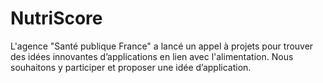 # NutriScore
L'agence "Santé publique France" a lancé un appel à projets pour trouver des idées innovantes d’applications en lien avec l'alimentation. Nous souhaitons y participer et proposer une idée d’application.
